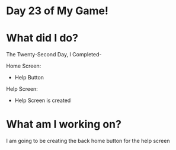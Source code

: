 # Day 23 of My Game!

# What did I do?

The Twenty-Second Day, I Completed-

Home Screen:

* Help Button

Help Screen:

* Help Screen is created

# What am I working on? 

I am going to be creating the back home button for the help screen
